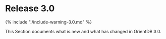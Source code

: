 
# Release 3.0

{% include "./include-warning-3.0.md" %}

This Section documents what is new and what has changed in OrientDB 3.0.